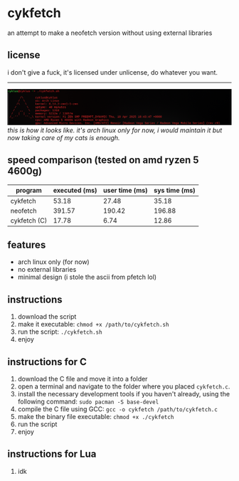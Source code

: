 # cykfetch
an attempt to make a neofetch version without using external libraries

## license
i don't give a fuck, it's licensed under unlicense, do whatever you want.

--------------------------------------------------------------------------
![cykfetch](imgs/cykfe.png)  
*this is how it looks like. it's arch linux only for now, i would maintain it but now taking care of my cats is enough.*

## speed comparison (tested on amd ryzen 5 4600g)

| program     | executed (ms) | user time (ms) | sys time (ms) |
|-------------|---------------|---------------|---------------|
| cykfetch     |  53.18        |  27.48         |  35.18        |
| neofetch     | 391.57        | 190.42         | 196.88        |
| cykfetch (C) |  17.78        |   6.74         |  12.86        |

## features
- arch linux only (for now)
- no external libraries
- minimal design (i stole the ascii from pfetch lol)

## instructions
1. download the script
2. make it executable: `chmod +x /path/to/cykfetch.sh`
3. run the script: `./cykfetch.sh`
4. enjoy


## instructions for C
1. download the C file and move it into a folder
2. open a terminal and navigate to the folder where you placed `cykfetch.c`.
3. install the necessary development tools if you haven't already, using the following command:
`sudo pacman -S base-devel`
4. compile the C file using GCC:
`gcc -o cykfetch /path/to/cykfetch.c`
5. make the binary file executable:
`chmod +x ./cykfetch`
6. run the script
7. enjoy

## instructions for Lua
1. idk
